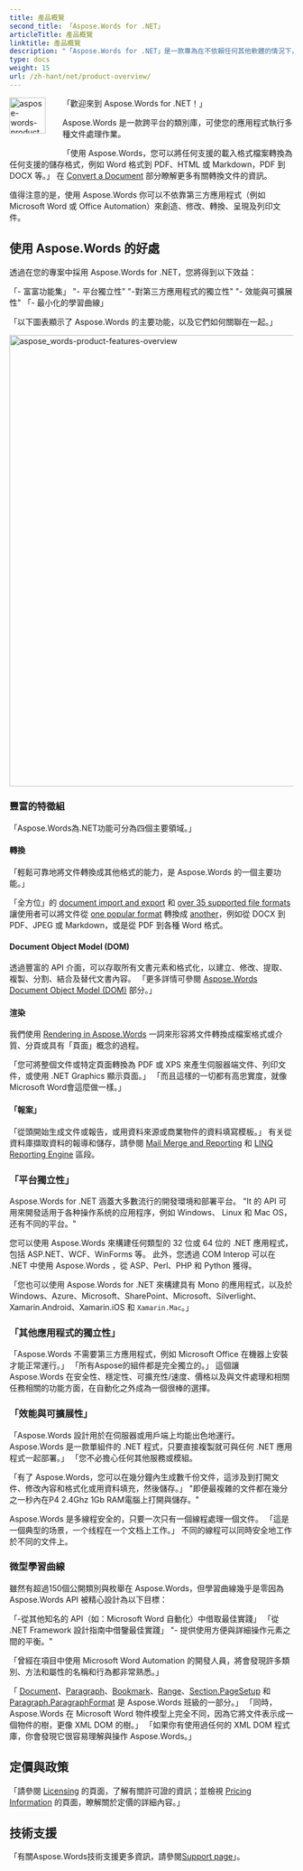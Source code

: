 ```yaml
---
title: 產品概覽
second_title: 「Aspose.Words for .NET」
articleTitle: 產品概覽
linktitle: 產品概覽
description: "「Aspose.Words for .NET」是一款專為在不依賴任何其他軟體的情況下，編造、修改、轉換、渲染與列印文件而設計之軟體程式庫。"
type: docs
weight: 15
url: /zh-hant/net/product-overview/
---
```


<img src="product-overview_1" alt="aspose-words-product" align="left" style="width:64px; margin: 0 30px 30px 0"/>

「歡迎來到 Aspose.Words for .NET！」

Aspose.Words 是一款跨平台的類別庫，可使您的應用程式執行多種文件處理作業。

「使用 Aspose.Words，您可以將任何支援的載入格式檔案轉換為任何支援的儲存格式，例如 Word 格式到 PDF、HTML 或 Markdown，PDF 到 DOCX 等。」 在 [Convert a Document](/words/net/convert-a-document/) 部分瞭解更多有關轉換文件的資訊。

值得注意的是，使用 Aspose.Words 你可以不依靠第三方應用程式（例如 Microsoft Word 或 Office Automation）來創造、修改、轉換、呈現及列印文件。

## 使用 Aspose.Words 的好處

透過在您的專案中採用 Aspose.Words for .NET，您將得到以下效益：

「- 富富功能集」
"- 平台獨立性"
"-對第三方應用程式的獨立性"
"- 效能與可擴展性"
「- 最小化的學習曲線」

「以下圖表顯示了 Aspose.Words 的主要功能，以及它們如何關聯在一起。」

<img src="aspose-words-product-features-overview.png" alt="aspose_words-product-features-overview" style="width:800px"/>

### 豐富的特徵組

「Aspose.Words為.NET功能可分為四個主要領域。」

#### 轉換

「輕鬆可靠地將文件轉換成其他格式的能力，是 Aspose.Words 的一個主要功能。」

「全方位」的 [document import and export](/words/net/loading-saving-and-converting/) 和 [over 35 supported file formats](/words/net/supported-document-formats/) 讓使用者可以將文件從 [one popular format](https://reference.aspose.com/words/net/aspose.words/loadformat/) 轉換成 [another](https://reference.aspose.com/words/net/aspose.words/saveformat/)，例如從 DOCX 到 PDF、JPEG 或 Markdown，或是從 PDF 到各種 Word 格式。

#### Document Object Model (DOM)

透過豐富的 API 介面，可以存取所有文書元素和格式化，以建立、修改、提取、複製、分割、結合及替代文書內容。 「更多詳情可參閱 [Aspose.Words Document Object Model (DOM)](/words/net/aspose-words-document-object-model/) 部分。」

#### 渲染

我們使用 [Rendering in Aspose.Words](/words/net/rendering/) 一詞來形容將文件轉換成檔案格式或介質、分頁或具有「頁面」概念的過程。

「您可將整個文件或特定頁面轉換為 PDF 或 XPS 來產生伺服器端文件、列印文件，或使用 .NET Graphics 顯示頁面。」 「而且這樣的一切都有高忠實度，就像Microsoft Word會這麼做一樣。」

#### 「報案」

「從頭開始生成文件或報告，或用資料來源或商業物件的資料填寫模板。」 有关從資料庫擷取資料的報導和儲存，請參閱 [Mail Merge and Reporting](/words/net/mail-merge-and-reporting/) 和 [LINQ Reporting Engine](/words/net/linq-reporting-engine/) 區段。

### 「平台獨立性」

Aspose.Words for .NET 涵蓋大多數流行的開發環境和部署平台。 "It 的 API 可用來開發适用于各种操作系统的应用程序，例如 Windows、 Linux 和 Mac OS，还有不同的平台。"

您可以使用 Aspose.Words 來構建任何類型的 32 位或 64 位的 .NET 應用程式，包括 ASP.NET、WCF、WinForms 等。 此外，您透過 COM Interop 可以在 .NET 中使用 Aspose.Words ，從 ASP、Perl、PHP 和 Python 獲得。

「您也可以使用 Aspose.Words for .NET 來構建具有 Mono 的應用程式，以及於 Windows、Azure、Microsoft、SharePoint、Microsoft、Silverlight、Xamarin.Android、Xamarin.iOS 和 `Xamarin.Mac`。」

### 「其他應用程式的獨立性」

「Aspose.Words 不需要第三方應用程式，例如 Microsoft Office 在機器上安裝才能正常運行。」 「所有Aspose的組件都是完全獨立的。」 這個讓 Aspose.Words 在安全性、穩定性、可擴充性/速度、價格以及與文件處理和相關任務相關的功能方面，在自動化之外成為一個很棒的選擇。

### 「效能與可擴展性」

「Aspose.Words 設計用於在伺服器或用戶端上均能出色地運行。Aspose.Words 是一款單組件的 .NET 程式，只要直接複製就可與任何 .NET 應用程式一起部署。」 「您不必擔心任何其他服務或模組。

「有了 Aspose.Words，您可以在幾分鐘內生成數千份文件，這涉及到打開文件、修改內容和格式化或用資料填充，然後儲存。」 "即便最複雜的文件都在幾分之一秒內在P4 2.4Ghz 1Gb RAM電腦上打開與儲存。"

Aspose.Words 是多線程安全的，只要一次只有一個線程處理一個文件。 「這是一個典型的场景，一个线程在一个文档上工作。」 不同的線程可以同時安全地工作於不同的文件上。

### 微型學習曲線

雖然有超過150個公開類別與枚舉在 Aspose.Words，但學習曲線幾乎是零因為 Aspose.Words API 被精心設計為以下目標：

「-從其他知名的 API（如：Microsoft Word 自動化）中借取最佳實踐」
「從 .NET Framework 設計指南中借鑒最佳實踐」
"- 提供使用方便與詳細操作元素之間的平衡。"

「曾經在項目中使用 Microsoft Word Automation 的開發人員，將會發現許多類別、方法和屬性的名稱和行為都非常熟悉。」

「 [Document](https://reference.aspose.com/words/net/aspose.words/document/)、[Paragraph](https://reference.aspose.com/words/net/aspose.words/paragraph/)、[Bookmark](https://reference.aspose.com/words/net/aspose.words/bookmark/)、[Range](https://reference.aspose.com/words/net/aspose.words/range/)、[Section.PageSetup](https://reference.aspose.com/words/net/aspose.words/section/pagesetup/) 和 [Paragraph.ParagraphFormat](https://reference.aspose.com/words/net/aspose.words/paragraphformat/) 是 Aspose.Words 班級的一部分。」 「同時，Aspose.Words 在 Microsoft Word 物件模型上完全不同，因為它將文件表示成一個物件的樹，更像 XML DOM 的樹。」 「如果你有使用過任何的 XML DOM 程式庫，你會發現它很容易理解與操作 Aspose.Words。」

## 定價與政策

「請參閱 [Licensing](/words/net/licensing/) 的頁面，了解有關許可證的資訊；並檢視 [Pricing Information](https://purchase.aspose.com/pricing/words/family/) 的頁面，瞭解關於定價的詳細內容。」

## 技術支援

「有關Aspose.Words技術支援更多資訊，請參閱[Support page](/words/net/technical-support/)」。

